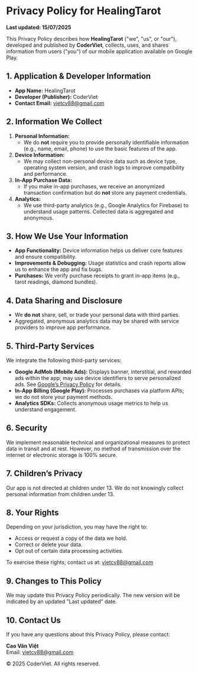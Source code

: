 # Privacy Policy for HealingTarot

**Last updated: 15/07/2025**

This Privacy Policy describes how **HealingTarot** ("we", "us", or "our"), developed and published by **CoderViet**, collects, uses, and shares information from users ("you") of our mobile application available on Google Play.

## 1. Application & Developer Information

- **App Name:** HealingTarot  
- **Developer (Publisher):** CoderViet 
- **Contact Email:** [vietcv88@gmail.com](mailto:vietcv88@gmail.com)

## 2. Information We Collect

1. **Personal Information:**  
   - We do **not** require you to provide personally identifiable information (e.g., name, email, phone) to use the basic features of the app.
2. **Device Information:**  
   - We may collect non-personal device data such as device type, operating system version, and crash logs to improve compatibility and performance.
3. **In-App Purchase Data:**  
   - If you make in-app purchases, we receive an anonymized transaction confirmation but do **not** store any payment credentials.
4. **Analytics:**  
   - We use third-party analytics (e.g., Google Analytics for Firebase) to understand usage patterns. Collected data is aggregated and anonymous.

## 3. How We Use Your Information

- **App Functionality:** Device information helps us deliver core features and ensure compatibility.  
- **Improvements & Debugging:** Usage statistics and crash reports allow us to enhance the app and fix bugs.  
- **Purchases:** We verify purchase receipts to grant in-app items (e.g., tarot readings, diamond bundles).

## 4. Data Sharing and Disclosure

- We **do not** share, sell, or trade your personal data with third parties.  
- Aggregated, anonymous analytics data may be shared with service providers to improve app performance.

## 5. Third-Party Services

We integrate the following third-party services:

- **Google AdMob (Mobile Ads):** Displays banner, interstitial, and rewarded ads within the app; may use device identifiers to serve personalized ads. See [Google’s Privacy Policy](https://policies.google.com/privacy) for details.  
- **In-App Billing (Google Play):** Processes purchases via platform APIs; we do not store your payment methods.  
- **Analytics SDKs:** Collects anonymous usage metrics to help us understand engagement.

## 6. Security

We implement reasonable technical and organizational measures to protect data in transit and at rest. However, no method of transmission over the internet or electronic storage is 100% secure.

## 7. Children’s Privacy

Our app is not directed at children under 13. We do not knowingly collect personal information from children under 13.

## 8. Your Rights

Depending on your jurisdiction, you may have the right to:

- Access or request a copy of the data we hold.  
- Correct or delete your data.  
- Opt out of certain data processing activities.

To exercise these rights, contact us at: [vietcv88@gmail.com](mailto:vietcv88@gmail.com)

## 9. Changes to This Policy

We may update this Privacy Policy periodically. The new version will be indicated by an updated "Last updated" date.

## 10. Contact Us

If you have any questions about this Privacy Policy, please contact:

**Cao Văn Việt**  
Email: [vietcv88@gmail.com](mailto:vietcv88@gmail.com)

© 2025 CoderViet. All rights reserved.
